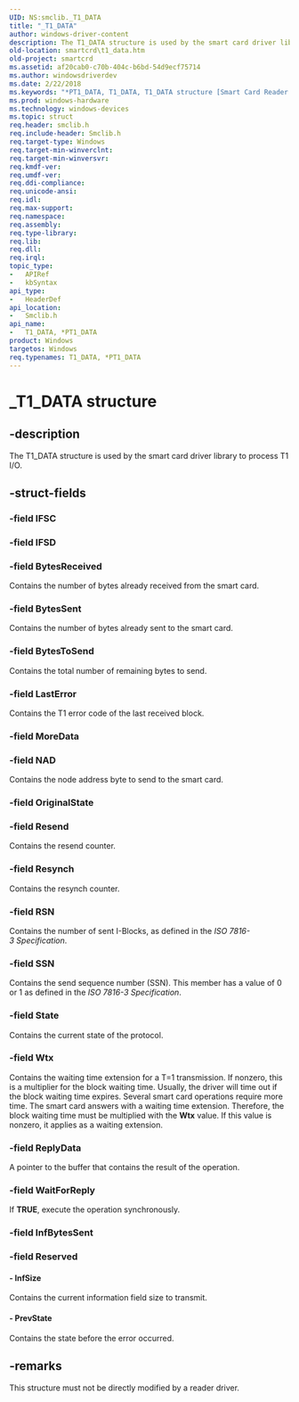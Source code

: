 ```yaml
---
UID: NS:smclib._T1_DATA
title: "_T1_DATA"
author: windows-driver-content
description: The T1_DATA structure is used by the smart card driver library to process T1 I/O.
old-location: smartcrd\t1_data.htm
old-project: smartcrd
ms.assetid: af20cab0-c70b-404c-b6bd-54d9ecf75714
ms.author: windowsdriverdev
ms.date: 2/22/2018
ms.keywords: "*PT1_DATA, T1_DATA, T1_DATA structure [Smart Card Reader Devices], T1_DATA,*PT1_DATA, T1_DATA,*PT1_DATA structure [Smart Card Reader Devices], _T1_DATA, scstruct_d4b3fe1d-28d8-45dc-86f1-2cb75a5bec85.xml, smartcrd.t1_data, smclib/T1_DATA"
ms.prod: windows-hardware
ms.technology: windows-devices
ms.topic: struct
req.header: smclib.h
req.include-header: Smclib.h
req.target-type: Windows
req.target-min-winverclnt: 
req.target-min-winversvr: 
req.kmdf-ver: 
req.umdf-ver: 
req.ddi-compliance: 
req.unicode-ansi: 
req.idl: 
req.max-support: 
req.namespace: 
req.assembly: 
req.type-library: 
req.lib: 
req.dll: 
req.irql: 
topic_type:
-	APIRef
-	kbSyntax
api_type:
-	HeaderDef
api_location:
-	Smclib.h
api_name:
-	T1_DATA, *PT1_DATA
product: Windows
targetos: Windows
req.typenames: T1_DATA, *PT1_DATA
---
```


# _T1_DATA structure


## -description


The T1_DATA structure is used by the smart card driver library to process T1 I/O. 


## -struct-fields




### -field IFSC

 


### -field IFSD

 


### -field BytesReceived

Contains the number of bytes already received from the smart card. 


### -field BytesSent

Contains the number of bytes already sent to the smart card. 


### -field BytesToSend

Contains the total number of remaining bytes to send. 


### -field LastError

Contains the T1 error code of the last received block. 


### -field MoreData

 


### -field NAD

Contains the node address byte to send to the smart card. 


### -field OriginalState

 


### -field Resend

Contains the resend counter. 


### -field Resynch

Contains the resynch counter. 


### -field RSN

Contains the number of sent I-Blocks, as defined in the <i>ISO 7816-3 Specification</i>. 


### -field SSN

Contains the send sequence number (SSN). This member has a value of 0 or 1 as defined in the <i>ISO 7816-3 Specification</i>.


### -field State

Contains the current state of the protocol. 


### -field Wtx

Contains the waiting time extension for a T=1 transmission. If nonzero, this is a multiplier for the block waiting time. Usually, the driver will time out if the block waiting time expires. Several smart card operations require more time. The smart card answers with a waiting time extension. Therefore, the block waiting time must be multiplied with the <b>Wtx</b> value. If this value is nonzero, it applies as a waiting extension. 


### -field ReplyData

A pointer to the buffer that contains the result of the operation. 


### -field WaitForReply

If <b>TRUE</b>, execute the operation synchronously.


### -field InfBytesSent

 


### -field Reserved

 




#### - InfSize

Contains the current information field size to transmit. 


#### - PrevState

Contains the state before the error occurred. 


## -remarks



This structure must not be directly modified by a reader driver.



